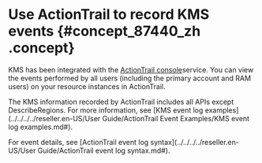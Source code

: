 # Use ActionTrail to record KMS events {#concept_87440_zh .concept}

KMS has been integrated with the [ActionTrail console](https://partners-intl.console.aliyun.com/#/actiontrail)service. You can view the events performed by all users \(including the primary account and RAM users\) on your resource instances in ActionTrail.

The KMS information recorded by ActionTrail includes all APIs except DescribeRegions. For more information, see [KMS event log examples](../../../../reseller.en-US/User Guide/ActionTrail Event Examples/KMS event log examples.md#).

For event details, see [ActionTrail event log syntax](../../../../reseller.en-US/User Guide/ActionTrail event log syntax.md#).

